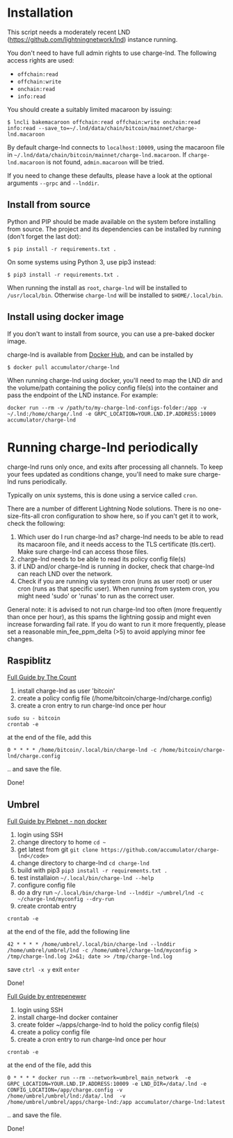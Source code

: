 # Installation

This script needs a moderately recent LND (https://github.com/lightningnetwork/lnd) instance running.

You don't need to have full admin rights to use charge-lnd. The following access rights are used:
- `offchain:read`
- `offchain:write`
- `onchain:read`
- `info:read`

You should create a suitably limited macaroon by issuing:

```
$ lncli bakemacaroon offchain:read offchain:write onchain:read info:read --save_to=~/.lnd/data/chain/bitcoin/mainnet/charge-lnd.macaroon
```

By default charge-lnd connects to `localhost:10009`, using the macaroon file in `~/.lnd/data/chain/bitcoin/mainnet/charge-lnd.macaroon`. If `charge-lnd.macaroon` is not found, `admin.macaroon` will be tried.

If you need to change these defaults, please have a look at the optional arguments `--grpc` and `--lnddir`.

## Install from source

Python and PIP should be made available on the system before installing from source.
The project and its dependencies can be installed by running (don't forget the last dot):

```
$ pip install -r requirements.txt .
```

On some systems using Python 3, use pip3 instead:

```
$ pip3 install -r requirements.txt .
```

When running the install as `root`, `charge-lnd` will be installed to `/usr/local/bin`. Otherwise `charge-lnd` will be installed to `$HOME/.local/bin`.

## Install using docker image

If you don't want to install from source, you can use a pre-baked docker image.

charge-lnd is available from [Docker Hub](https://hub.docker.com/repository/docker/accumulator/charge-lnd), and can be installed by

```
$ docker pull accumulator/charge-lnd
```

When running charge-lnd using docker, you'll need to map the LND dir and the volume/path containing the policy config file(s) into the container and pass the endpoint of the LND instance. For example:

```
docker run --rm -v /path/to/my-charge-lnd-configs-folder:/app -v ~/.lnd:/home/charge/.lnd -e GRPC_LOCATION=YOUR.LND.IP.ADDRESS:10009 accumulator/charge-lnd
```


# Running charge-lnd periodically

charge-lnd runs only once, and exits after processing all channels. To keep your fees updated as conditions change, you'll need to make sure charge-lnd runs periodically.

Typically on unix systems, this is done using a service called `cron`.

There are a number of different Lightning Node solutions. There is no one-size-fits-all cron configuration to show here, so if you can't get it to work, check the following:

1. Which user do I run charge-lnd as? charge-lnd needs to be able to read its macaroon file, and it needs access to the TLS certificate (tls.cert). Make sure charge-lnd can access those files.
2. charge-lnd needs to be able to read its policy config file(s)
3. if LND and/or charge-lnd is running in docker, check that charge-lnd can reach LND over the network.
4. Check if you are running via system cron (runs as user root) or user cron (runs as that specific user). When running from system cron, you might need 'sudo' or 'runas' to run as the correct user.

General note: it is advised to not run charge-lnd too often (more frequently than once per hour), as this spams the lightning gossip and might even increase forwarding fail rate. If you do want to run it more frequently, please set a reasonable min_fee_ppm_delta (>5) to avoid applying minor fee changes.

## Raspiblitz

[Full Guide by The Count](https://nullcount.com/install-charge-lnd-routing-fees-on-autopilot/)

1. install charge-lnd as user 'bitcoin'
2. create a policy config file (/home/bitcoin/charge-lnd/charge.config)
3. create a cron entry to run charge-lnd once per hour

```
sudo su - bitcoin
crontab -e
```

at the end of the file, add this

```
0 * * * * /home/bitcoin/.local/bin/charge-lnd -c /home/bitcoin/charge-lnd/charge.config
```

.. and save the file.

Done!

## Umbrel
[Full Guide by Plebnet - non docker](https://plebnet.wiki/wiki/Fees_And_Profitability#Installing_Charge-Lnd)
1. login using SSH
2. change directory to home ```cd ~```
3. get latest from git ```git clone https://github.com/accumulator/charge-lnd</code>```
4. change directory to charge-lnd ```cd charge-lnd```
5. build with pip3 ```pip3 install -r requirements.txt .```
6. test installaion ```~/.local/bin/charge-lnd --help```
7. configure config file
8. do a dry run ```~/.local/bin/charge-lnd --lnddir ~/umbrel/lnd -c ~/charge-lnd/myconfig --dry-run```
9. create crontab entry

```
crontab -e
```

at the end of the file, add the following line
```
42 * * * * /home/umbrel/.local/bin/charge-lnd --lnddir /home/umbrel/umbrel/lnd -c /home/umbrel/charge-lnd/myconfig > /tmp/charge-lnd.log 2>&1; date >> /tmp/charge-lnd.log
```
save ```ctrl -x y``` exit ```enter```

Done!

[Full Guide by entrepenewer](https://community.getumbrel.com/t/guide-installing-charge-lnd-in-a-docker-to-automate-your-fee-policies/2187)

1. login using SSH
2. install charge-lnd docker container
3. create folder ~/apps/charge-lnd to hold the policy config file(s)
4. create a policy config file
5. create a cron entry to run charge-lnd once per hour

```
crontab -e
```

at the end of the file, add this

```
0 * * * * docker run --rm --network=umbrel_main_network  -e GRPC_LOCATION=YOUR.LND.IP.ADDRESS:10009 -e LND_DIR=/data/.lnd -e CONFIG_LOCATION=/app/charge.config -v /home/umbrel/umbrel/lnd:/data/.lnd  -v /home/umbrel/umbrel/apps/charge-lnd:/app accumulator/charge-lnd:latest
```

.. and save the file.

Done!
